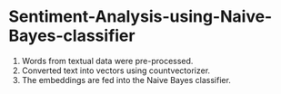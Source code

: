 # Sentiment-Analysis-using-Naive-Bayes-classifier
1. Words from textual data were pre-processed.
2. Converted text into vectors using countvectorizer.
3. The embeddings are fed into the Naive Bayes classifier.
